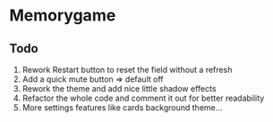 # Memorygame

## Todo

1. Rework Restart button to reset the field without a refresh
2. Add a quick mute button => default off
3. Rework the theme and add nice little shadow effects
4. Refactor the whole code and comment it out for better readability
5. More settings features like cards background theme...